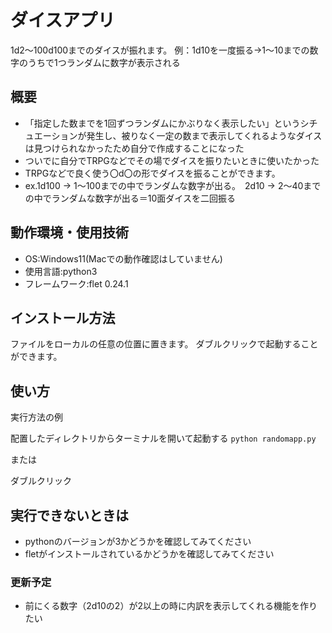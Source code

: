 # ダイスアプリ
1d2～100d100までのダイスが振れます。
例：1d10を一度振る->1～10までの数字のうちで1つランダムに数字が表示される

## 概要

- 「指定した数までを1回ずつランダムにかぶりなく表示したい」というシチュエーションが発生し、被りなく一定の数まで表示してくれるようなダイスは見つけられなかったため自分で作成することになった
- ついでに自分でTRPGなどでその場でダイスを振りたいときに使いたかった
- TRPGなどで良く使う〇d〇の形でダイスを振ることができます。
- ex.1d100 → 1～100までの中でランダムな数字が出る。　2d10 → 2～40までの中でランダムな数字が出る＝10面ダイスを二回振る

## 動作環境・使用技術
- OS:Windows11(Macでの動作確認はしていません)
- 使用言語:python3
- フレームワーク:flet 0.24.1

## インストール方法

ファイルをローカルの任意の位置に置きます。
ダブルクリックで起動することができます。

## 使い方

実行方法の例

配置したディレクトリからターミナルを開いて起動する
```python randomapp.py```

または

ダブルクリック

## 実行できないときは
- pythonのバージョンが3かどうかを確認してみてください
- fletがインストールされているかどうかを確認してみてください

### 更新予定
- 前にくる数字（2d10の2）が2以上の時に内訳を表示してくれる機能を作りたい
